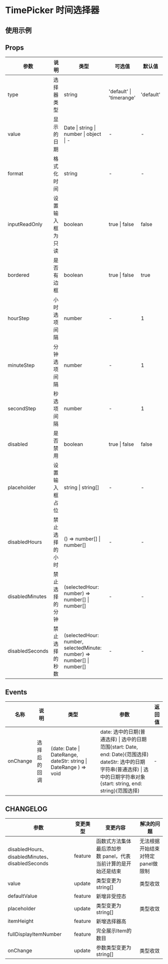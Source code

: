 # TimePicker 时间选择器

## 使用示例

<!-- Inject Stories -->

## Props

| 参数              | 说明       | 类型                                                                     | 可选值                      | 默认值       |
| --------------- | -------- | ---------------------------------------------------------------------- | ------------------------ | --------- |
| type            | 选择器类型    | string                                                                 | 'default' \| 'timerange' | 'default' |
| value           | 显示的日期    | Date \| string \| number \| object \| -                                | -                        | -         |
| format          | 格式化时间    | string                                                                 | -                        | -         |
| inputReadOnly   | 设置输入框为只读 | boolean                                                                | true \| false            | false     |
| bordered        | 是否有边框    | boolean                                                                | true \| false            | true      |
| hourStep        | 小时选项间隔   | number                                                                 | -                        | 1         |
| minuteStep      | 分钟选项间隔   | number                                                                 | -                        | 1         |
| secondStep      | 秒选项间隔    | number                                                                 | -                        | 1         |
| disabled        | 是否禁用     | boolean                                                                | true \| false            | false     |
| placeholder     | 设置输入框占位  | string \| string[]                                                     | -                        | -         |
| disabledHours   | 禁止选择的小时  | () => number[] \| number[]                                             | -                        | -         |
| disabledMinutes | 禁止选择的分钟  | (selectedHour: number) => number[] \| number[]                         | -                        | -         |
| disabledSeconds | 禁止选择的秒数  | (selectedHour: number, selectedMinute: number) => number[] \| number[] | -                        | -         |

## Events

| 名称       | 说明     | 类型                                                               | 参数                                                                                                                                       | 返回值 |
| -------- | ------ | ---------------------------------------------------------------- | ---------------------------------------------------------------------------------------------------------------------------------------- | --- |
| onChange | 选择后的回调 | (date: Date \| DateRange, dateStr: string \| DateRange ) => void | date: 选中的日期(普通选择) \| 选中的日期范围{start: Date, end: Date}(范围选择) <br/> dateStr: 选中的日期字符串(普通选择) \| 选中的日期字符串对象{start: string, end: string}(范围选择) | -   |

## CHANGELOG

| 参数                                            | 变更类型    | 变更内容                               | 解决的问题               |
| --------------------------------------------- | ------- | ---------------------------------- | ------------------- |
| disabledHours、disabledMinutes、disabledSeconds | feature | 函数式方法集体最后添加参数 panel，代表当前计算的是开始还是结束 | 无法根据开始结束对特定panel做限制 |
| value                                         | update  | 类型变更为 string[]                     | 类型收敛                |
| defaultValue                                  | feature | 新增非受控态                             |                     |
| placeholder                                   | update  | 类型变更为 string[]                     | 类型收敛                |
| itemHeight                                    | feature | 新增选择器高                             |                     |
| fullDisplayItemNumber                         | feature | 完全展示Item的数目                        |                     |
| onChange                                      | update  | 参数类型变更为 string[]                   | 类型收敛                |
